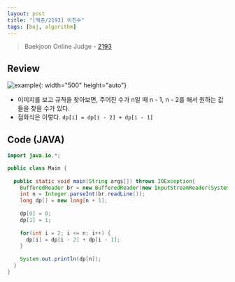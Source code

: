 ```yaml
---
layout: post
title: "[백준/2193] 이친수"
tags: [boj, algorithm]
---
```

> Baekjoon Online Judge - [2193](https://www.acmicpc.net/problem/2193)

## Review
![example]({{site.url}}/assets/images/bj-2193/example.png){: width="500" height="auto"}
* 이미지를 보고 규칙을 찾아보면, 주어진 수가 n일 때 n - 1, n - 2를 해서 원하는 값들을 찾을 수가 있다.
* 점화식은 이렇다. `dp[i] = dp[i - 2] + dp[i - 1]`

## Code (JAVA)
```java
import java.io.*;

public class Main {
  
  public static void main(String args[]) throws IOException{
    BufferedReader br = new BufferedReader(new InputStreamReader(System.in));
    int n = Integer.parseInt(br.readLine());
    long dp[] = new long[n + 1];
    
    dp[0] = 0;
    dp[1] = 1;
    
    for(int i = 2; i <= n; i++) {
      dp[i] = dp[i - 2] + dp[i - 1];
    }
    
    System.out.println(dp[n]);
  }
}
```
